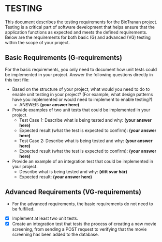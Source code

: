 # TESTING

This document describes the testing requirements for the BioTranan project. Testing is a critical part of software development that helps ensure that the application functions as expected and meets the defined requirements. Below are the requirements for both basic (G) and advanced (VG) testing within the scope of your project.

## Basic Requirements (G-requirements)

For the basic requirements, you only need to document how unit tests could be implemented in your project. Answer the following questions directly in this text file:

- Based on the structure of your project, what would you need to do to enable unit testing in your project? (For example, what design patterns have you implemented or would need to implement to enable testing?)
  - ANSWER: **(your answer here)**
- Provide examples of two unit tests that could be implemented in your project.
  - Test Case 1: Describe what is being tested and why: **(your answer here)**
  - Expected result (what the test is expected to confirm): **(your answer here)**
  - Test Case 2: Describe what is being tested and why: **(your answer here)**
  - Expected result (what the test is expected to confirm): **(your answer here)**
- Provide an example of an integration test that could be implemented in your project.
  - Describe what is being tested and why: **(ditt svar här)**
  - Expected result: **(your answer here)**

## Advanced Requirements (VG-requirements)

- For the advanced requirements, the basic requirements do not need to be fulfilled.
- [x] Implement at least two unit tests.
- [x] Create an integration test that tests the process of creating a new movie screening, from sending a POST request to verifying that the movie screening has been added to the database.

